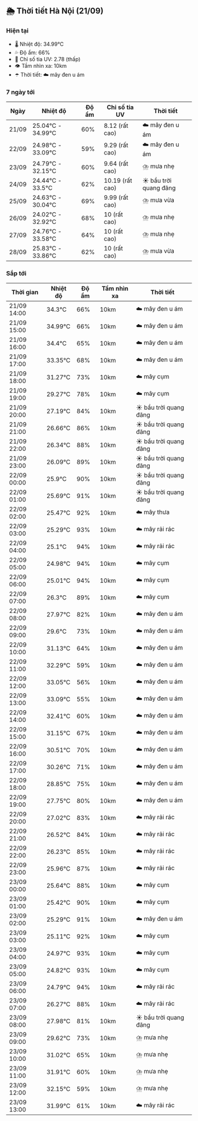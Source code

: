 ## 🌦️ Thời tiết Hà Nội (21/09)

### Hiện tại

- 🌡️ Nhiệt độ: 34.99℃
- 💦 Độ ẩm: 66%
- 🌟 Chỉ số tia UV: 2.78 (thấp)
- 👁️ Tầm nhìn xa: 10km
- ☂️ Thời tiết: ☁️ mây đen u ám

### 7 ngày tới

| Ngày | Nhiệt độ | Độ ẩm | Chỉ số tia UV | Thời tiết |
| --- | --- | --- | --- | --- |
| 21/09 | 25.04℃ - 34.99℃ | 60% | 8.12 (rất cao) | ☁️ mây đen u ám |
| 22/09 | 24.98℃ - 33.09℃ | 59% | 9.29 (rất cao) | ☁️ mây đen u ám |
| 23/09 | 24.79℃ - 32.15℃ | 60% | 9.64 (rất cao) | ⛈️ mưa nhẹ |
| 24/09 | 24.44℃ - 33.5℃ | 62% | 10.19 (rất cao) | ☀️ bầu trời quang đãng |
| 25/09 | 24.63℃ - 30.04℃ | 69% | 9.99 (rất cao) | ⛈️ mưa vừa |
| 26/09 | 24.02℃ - 32.92℃ | 68% | 10 (rất cao) | ⛈️ mưa nhẹ |
| 27/09 | 24.76℃ - 33.58℃ | 64% | 10 (rất cao) | ⛈️ mưa nhẹ |
| 28/09 | 25.83℃ - 33.86℃ | 62% | 10 (rất cao) | ⛈️ mưa vừa |

### Sắp tới

| Thời gian | Nhiệt độ | Độ ẩm | Tầm nhìn xa | Thời tiết |
| --- | --- | --- | --- | --- |
| 21/09 14:00 | 34.3℃ | 66% | 10km | ☁️ mây đen u ám |
| 21/09 15:00 | 34.99℃ | 66% | 10km | ☁️ mây đen u ám |
| 21/09 16:00 | 34.4℃ | 65% | 10km | ☁️ mây đen u ám |
| 21/09 17:00 | 33.35℃ | 68% | 10km | ☁️ mây đen u ám |
| 21/09 18:00 | 31.27℃ | 73% | 10km | ☁️ mây cụm |
| 21/09 19:00 | 29.27℃ | 78% | 10km | ☁️ mây cụm |
| 21/09 20:00 | 27.19℃ | 84% | 10km | ☀️ bầu trời quang đãng |
| 21/09 21:00 | 26.66℃ | 86% | 10km | ☀️ bầu trời quang đãng |
| 21/09 22:00 | 26.34℃ | 88% | 10km | ☀️ bầu trời quang đãng |
| 21/09 23:00 | 26.09℃ | 89% | 10km | ☀️ bầu trời quang đãng |
| 22/09 00:00 | 25.9℃ | 90% | 10km | ☀️ bầu trời quang đãng |
| 22/09 01:00 | 25.69℃ | 91% | 10km | ☀️ bầu trời quang đãng |
| 22/09 02:00 | 25.47℃ | 92% | 10km | ☁️ mây thưa |
| 22/09 03:00 | 25.29℃ | 93% | 10km | ☁️ mây rải rác |
| 22/09 04:00 | 25.1℃ | 94% | 10km | ☁️ mây rải rác |
| 22/09 05:00 | 24.98℃ | 94% | 10km | ☁️ mây cụm |
| 22/09 06:00 | 25.01℃ | 94% | 10km | ☁️ mây cụm |
| 22/09 07:00 | 26.3℃ | 89% | 10km | ☁️ mây cụm |
| 22/09 08:00 | 27.97℃ | 82% | 10km | ☁️ mây đen u ám |
| 22/09 09:00 | 29.6℃ | 73% | 10km | ☁️ mây đen u ám |
| 22/09 10:00 | 31.13℃ | 64% | 10km | ☁️ mây đen u ám |
| 22/09 11:00 | 32.29℃ | 59% | 10km | ☁️ mây đen u ám |
| 22/09 12:00 | 33.05℃ | 56% | 10km | ☁️ mây đen u ám |
| 22/09 13:00 | 33.09℃ | 55% | 10km | ☁️ mây đen u ám |
| 22/09 14:00 | 32.41℃ | 60% | 10km | ☁️ mây đen u ám |
| 22/09 15:00 | 31.15℃ | 67% | 10km | ☁️ mây đen u ám |
| 22/09 16:00 | 30.51℃ | 70% | 10km | ☁️ mây đen u ám |
| 22/09 17:00 | 30.26℃ | 71% | 10km | ☁️ mây đen u ám |
| 22/09 18:00 | 28.85℃ | 75% | 10km | ☁️ mây đen u ám |
| 22/09 19:00 | 27.75℃ | 80% | 10km | ☁️ mây đen u ám |
| 22/09 20:00 | 27.02℃ | 83% | 10km | ☁️ mây rải rác |
| 22/09 21:00 | 26.52℃ | 84% | 10km | ☁️ mây rải rác |
| 22/09 22:00 | 26.23℃ | 85% | 10km | ☁️ mây rải rác |
| 22/09 23:00 | 25.96℃ | 87% | 10km | ☁️ mây rải rác |
| 23/09 00:00 | 25.64℃ | 88% | 10km | ☁️ mây cụm |
| 23/09 01:00 | 25.42℃ | 90% | 10km | ☁️ mây cụm |
| 23/09 02:00 | 25.29℃ | 91% | 10km | ☁️ mây đen u ám |
| 23/09 03:00 | 25.11℃ | 92% | 10km | ☁️ mây cụm |
| 23/09 04:00 | 24.97℃ | 93% | 10km | ☁️ mây cụm |
| 23/09 05:00 | 24.82℃ | 93% | 10km | ☁️ mây cụm |
| 23/09 06:00 | 24.79℃ | 94% | 10km | ☁️ mây rải rác |
| 23/09 07:00 | 26.27℃ | 88% | 10km | ☁️ mây rải rác |
| 23/09 08:00 | 27.98℃ | 81% | 10km | ☀️ bầu trời quang đãng |
| 23/09 09:00 | 29.62℃ | 73% | 10km | ⛈️ mưa nhẹ |
| 23/09 10:00 | 31.02℃ | 65% | 10km | ⛈️ mưa nhẹ |
| 23/09 11:00 | 31.91℃ | 60% | 10km | ⛈️ mưa nhẹ |
| 23/09 12:00 | 32.15℃ | 59% | 10km | ⛈️ mưa nhẹ |
| 23/09 13:00 | 31.99℃ | 61% | 10km | ☁️ mây rải rác |
